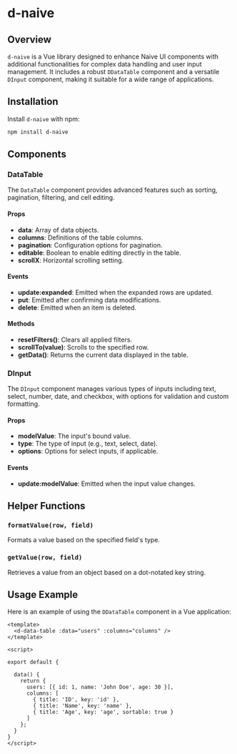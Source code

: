 # d-naive

## Overview

`d-naive` is a Vue library designed to enhance Naive UI components with additional functionalities for complex data handling and user input management. It includes a robust `DDataTable` component and a versatile `DInput` component, making it suitable for a wide range of applications.

## Installation

Install `d-naive` with npm:

```bash
npm install d-naive
```
## Components

### DataTable

The `DataTable` component provides advanced features such as sorting, pagination, filtering, and cell editing.

#### Props

- **data**: Array of data objects.
- **columns**: Definitions of the table columns.
- **pagination**: Configuration options for pagination.
- **editable**: Boolean to enable editing directly in the table.
- **scrollX**: Horizontal scrolling setting.

#### Events

- **update:expanded**: Emitted when the expanded rows are updated.
- **put**: Emitted after confirming data modifications.
- **delete**: Emitted when an item is deleted.

#### Methods

- **resetFilters()**: Clears all applied filters.
- **scrollTo(value)**: Scrolls to the specified row.
- **getData()**: Returns the current data displayed in the table.

### DInput

The `DInput` component manages various types of inputs including text, select, number, date, and checkbox, with options for validation and custom formatting.

#### Props

- **modelValue**: The input's bound value.
- **type**: The type of input (e.g., text, select, date).
- **options**: Options for select inputs, if applicable.

#### Events

- **update:modelValue**: Emitted when the input value changes.

## Helper Functions

### `formatValue(row, field)`

Formats a value based on the specified field's type.

### `getValue(row, field)`

Retrieves a value from an object based on a dot-notated key string.

## Usage Example

Here is an example of using the `DDataTable` component in a Vue application:

```vue
<template>
  <d-data-table :data="users" :columns="columns" />
</template>

<script>

export default {

  data() {
    return {
      users: [{ id: 1, name: 'John Doe', age: 30 }],
      columns: [
        { title: 'ID', key: 'id' },
        { title: 'Name', key: 'name' },
        { title: 'Age', key: 'age', sortable: true }
      ]
    };
  }
}
</script>
